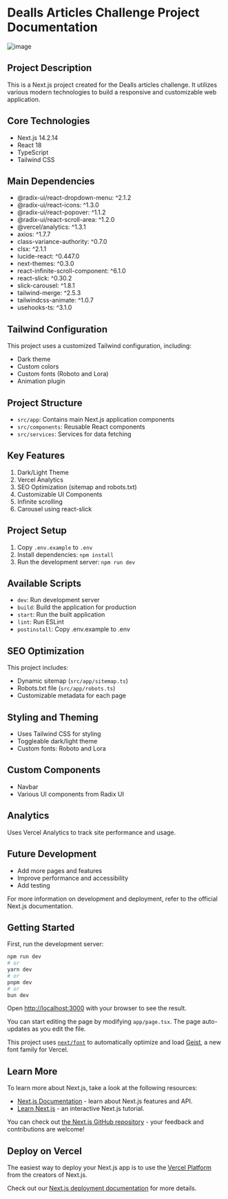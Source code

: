 # Dealls Articles Challenge Project Documentation

![image](https://github.com/user-attachments/assets/ac6ecab8-0407-404a-8d7a-a4b4a42e286e)


## Project Description
This is a Next.js project created for the Dealls articles challenge. It utilizes various modern technologies to build a responsive and customizable web application.

## Core Technologies
- Next.js 14.2.14
- React 18
- TypeScript
- Tailwind CSS

## Main Dependencies
- @radix-ui/react-dropdown-menu: ^2.1.2
- @radix-ui/react-icons: ^1.3.0
- @radix-ui/react-popover: ^1.1.2
- @radix-ui/react-scroll-area: ^1.2.0
- @vercel/analytics: ^1.3.1
- axios: ^1.7.7
- class-variance-authority: ^0.7.0
- clsx: ^2.1.1
- lucide-react: ^0.447.0
- next-themes: ^0.3.0
- react-infinite-scroll-component: ^6.1.0
- react-slick: ^0.30.2
- slick-carousel: ^1.8.1
- tailwind-merge: ^2.5.3
- tailwindcss-animate: ^1.0.7
- usehooks-ts: ^3.1.0

## Tailwind Configuration
This project uses a customized Tailwind configuration, including:
- Dark theme
- Custom colors
- Custom fonts (Roboto and Lora)
- Animation plugin

## Project Structure
- `src/app`: Contains main Next.js application components
- `src/components`: Reusable React components
- `src/services`: Services for data fetching

## Key Features
1. Dark/Light Theme
2. Vercel Analytics
3. SEO Optimization (sitemap and robots.txt)
4. Customizable UI Components
5. Infinite scrolling
6. Carousel using react-slick

## Project Setup
1. Copy `.env.example` to `.env`
2. Install dependencies: `npm install`
3. Run the development server: `npm run dev`

## Available Scripts
- `dev`: Run development server
- `build`: Build the application for production
- `start`: Run the built application
- `lint`: Run ESLint
- `postinstall`: Copy .env.example to .env

## SEO Optimization
This project includes:
- Dynamic sitemap (`src/app/sitemap.ts`)
- Robots.txt file (`src/app/robots.ts`)
- Customizable metadata for each page

## Styling and Theming
- Uses Tailwind CSS for styling
- Toggleable dark/light theme
- Custom fonts: Roboto and Lora

## Custom Components
- Navbar
- Various UI components from Radix UI

## Analytics
Uses Vercel Analytics to track site performance and usage.

## Future Development
- Add more pages and features
- Improve performance and accessibility
- Add testing

For more information on development and deployment, refer to the official Next.js documentation.

## Getting Started

First, run the development server:

```bash
npm run dev
# or
yarn dev
# or
pnpm dev
# or
bun dev
```

Open [http://localhost:3000](http://localhost:3000) with your browser to see the result.

You can start editing the page by modifying `app/page.tsx`. The page auto-updates as you edit the file.

This project uses [`next/font`](https://nextjs.org/docs/app/building-your-application/optimizing/fonts) to automatically optimize and load [Geist](https://vercel.com/font), a new font family for Vercel.

## Learn More

To learn more about Next.js, take a look at the following resources:

- [Next.js Documentation](https://nextjs.org/docs) - learn about Next.js features and API.
- [Learn Next.js](https://nextjs.org/learn) - an interactive Next.js tutorial.

You can check out [the Next.js GitHub repository](https://github.com/vercel/next.js) - your feedback and contributions are welcome!

## Deploy on Vercel

The easiest way to deploy your Next.js app is to use the [Vercel Platform](https://vercel.com/new?utm_medium=default-template&filter=next.js&utm_source=create-next-app&utm_campaign=create-next-app-readme) from the creators of Next.js.

Check out our [Next.js deployment documentation](https://nextjs.org/docs/app/building-your-application/deploying) for more details.
